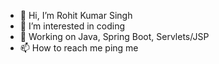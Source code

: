 - 👋 Hi, I’m Rohit Kumar Singh
- 👀 I’m interested in coding
- 🌱 Working on Java, Spring Boot, Servlets/JSP
- 📫 How to reach me ping me

<!---
walterx5248/walterx5248 is a ✨ special ✨ repository because its `README.md` (this file) appears on your GitHub profile.
You can click the Preview link to take a look at your changes.
--->
